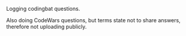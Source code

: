 Logging codingbat questions.

Also doing CodeWars questions, but terms state not to share answers, therefore not uploading publicly.